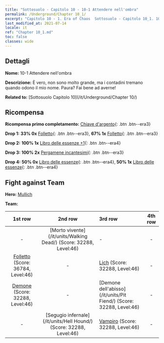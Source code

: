 ```yaml
---
title: "Sottosuolo - Capitolo 10 - 10-1 Attendere nell'ombra"
permalink: /Underground/Chapter 10_1/
excerpt: "Capitolo 10 - 1. Era of Chaos  Sottosuolo - Capitolo 10_1. 10-1 Attendere nell'ombra"
last_modified_at: 2021-07-14
locale: it
ref: "Chapter 10_1.md"
toc: false
classes: wide
---
```


## Dettagli

 **Nome:** 10-1 Attendere nell'ombra

 **Descrizione:** È vero, non sono molto grande, ma i contadini tremano quando odono il mio nome. Paura? Fai bene ad averne!

 **Related to:** [Sottosuolo Capitolo 10](/it/Underground/Chapter 10/)

## Ricompensa

 **Ricompensa primo completamento:** [Chiave d'argento](/ItemsIT/con_693/){: .btn .btn--era3}

 **Drop 1:** **33% 0x** [Folletto](/ItemsIT/unt_226/){: .btn .btn--era3}, **67% 1x** [Folletto](/ItemsIT/unt_226/){: .btn .btn--era3}

 **Drop 2:** **100% 1x** [Libro delle essenze +1](/ItemsIT/mat_46/){: .btn .btn--era4}

 **Drop 3:** **100% 2x** [Pergamene incantesimi](/ItemsIT/con_694/){: .btn .btn--era3}

 **Drop 4:** **50% 0x** [Libro delle essenze](/ItemsIT/mat_39/){: .btn .btn--era4}, **50% 1x** [Libro delle essenze](/ItemsIT/mat_39/){: .btn .btn--era4}


## Fight against Team
 **Hero:** [Mullich](/it/heroes/Mullich/)

 **Team:**


  | 1st row | 2nd row | 3rd row | 4th row |
  |:----:|:----:|:----|:----:|
  | - | [Morto vivente](/it/units/Walking Dead/) (Score: 32288, Level:46)  | - | - |
  | [Folletto](/it/units/Imp/) (Score: 36784, Level:46)  | - | [Lich](/it/units/Lich/) (Score: 32288, Level:46)  | - |
  | [Demone](/it/units/Demon/) (Score: 32288, Level:46)  | - | [Demone dell'abisso](/it/units/Pit Fiend/) (Score: 32288, Level:46)  | - |
  | - | [Segugio infernale](/it/units/Hell Hound/) (Score: 32288, Level:46)  | [Vampiro](/it/units/Vampire/) (Score: 32288, Level:46)  | - |


